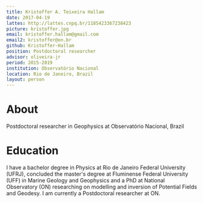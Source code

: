 ```yaml
---
title: Kristoffer A. Teixeira Hallam
date: 2017-04-19
lattes: http://lattes.cnpq.br/1185423367238423
picture: kristoffer.jpg
email: kristoffer.hallam@gmail.com
email2: kristoffer@on.br
github: Kristoffer-Hallam
position: Postdoctoral researcher
advisor: oliveira-jr
period: 2015-2019
institution: Observatório Nacional
location: Rio de Janeiro, Brazil
layout: person
---
```


# About

Postdoctoral researcher in Geophysics at Observatório Nacional, Brazil

# Education

I have a bachelor degree in Physics at Rio de Janeiro Federal University (UFRJ),
concluded the master's degree at Fluminense Federal University (UFF) in
Marine Geology and Geophysics and a PhD at National
Observatory (ON) researching on modelling and inversion of Potential
Fields and Geodesy. I am currently a Postdoctoral researcher at ON.

